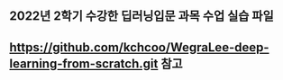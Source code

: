 ## 2022년 2학기 수강한 딥러닝입문 과목 수업 실습 파일
## https://github.com/kchcoo/WegraLee-deep-learning-from-scratch.git 참고
